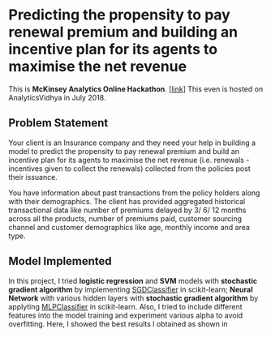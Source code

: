 # Predicting the propensity to pay renewal premium and building an incentive plan for its agents to maximise the net revenue

This is **McKinsey Analytics Online Hackathon**. [[link](https://datahack.analyticsvidhya.com/contest/mckinsey-analytics-online-hackathon-4/?utm_source=sendinblue&utm_campaign=Events_in_July_2018&utm_medium=email)] This even is hosted on AnalyticsVidhya in July 2018.

## Problem Statement

Your client is an Insurance company and they need your help in building a model to predict the propensity to pay renewal premium and build an incentive plan for its agents to maximise the net revenue (i.e. renewals - incentives given to collect the renewals) collected from the policies post their issuance.

You have information about past transactions from the policy holders along with their demographics. The client has provided aggregated historical transactional data like number of premiums delayed by 3/ 6/ 12 months across all the products, number of premiums paid, customer sourcing channel and customer demographics like age, monthly income and area type.

## Model Implemented

In this project, I tried **logistic regression** and **SVM** models with **stochastic gradient algorithm** by implementing [SGDClassifier](http://scikit-learn.org/stable/modules/generated/sklearn.linear_model.SGDClassifier.html#sklearn.linear_model.SGDClassifier) in scikit-learn; **Neural Network** with various hidden layers with **stochastic gradient algorithm** by applyting [MLPClassifier](http://scikit-learn.org/stable/modules/generated/sklearn.neural_network.MLPClassifier.html#sklearn.neural_network.MLPClassifier) in scikit-learn. Also, I tried to include different features into the model training and experiment various alpha to avoid overfitting. Here, I showed the best results I obtained as shown in   
